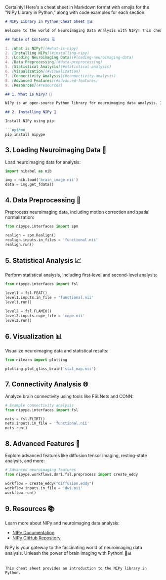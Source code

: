 Certainly! Here's a cheat sheet in Markdown format with emojis for the "NIPy Library in Python," along with code examples for each section:

```markdown
# NIPy Library in Python Cheat Sheet 🧠📊

Welcome to the world of Neuroimaging Data Analysis with NIPy! This cheat sheet will guide you through the essential features of the NIPy library and provide code examples for better understanding. Don't forget to follow the author, [Fardeen Ahmad Khan](https://github.com/I-Fardeen), for more Python insights and neuroimaging exploration! 🌟

## Table of Contents 🗒️

1. [What is NIPy?](#what-is-nipy)
2. [Installing NIPy](#installing-nipy)
3. [Loading Neuroimaging Data](#loading-neuroimaging-data)
4. [Data Preprocessing](#data-preprocessing)
5. [Statistical Analysis](#statistical-analysis)
6. [Visualization](#visualization)
7. [Connectivity Analysis](#connectivity-analysis)
8. [Advanced Features](#advanced-features)
9. [Resources](#resources)

## 1. What is NIPy? 🧠

NIPy is an open-source Python library for neuroimaging data analysis. It provides tools and algorithms to work with brain imaging data.

## 2. Installing NIPy 🚀

Install NIPy using pip:

```python
pip install nipype
```

## 3. Loading Neuroimaging Data 🧩

Load neuroimaging data for analysis:

```python
import nibabel as nib

img = nib.load('brain_image.nii')
data = img.get_fdata()
```

## 4. Data Preprocessing 🧹

Preprocess neuroimaging data, including motion correction and spatial normalization:

```python
from nipype.interfaces import spm

realign = spm.Realign()
realign.inputs.in_files = 'functional.nii'
realign.run()
```

## 5. Statistical Analysis 📈

Perform statistical analysis, including first-level and second-level analysis:

```python
from nipype.interfaces import fsl

level1 = fsl.FEAT()
level1.inputs.in_file = 'functional.nii'
level1.run()

level2 = fsl.FLAMEO()
level2.inputs.cope_file = 'cope.nii'
level2.run()
```

## 6. Visualization 📊

Visualize neuroimaging data and statistical results:

```python
from nilearn import plotting

plotting.plot_glass_brain('stat_map.nii')
```

## 7. Connectivity Analysis 🌐

Analyze brain connectivity using tools like FSLNets and CONN:

```python
# Example connectivity analysis
from nipype.interfaces import fsl

nets = fsl.FLIRT()
nets.inputs.in_file = 'functional.nii'
nets.run()
```

## 8. Advanced Features 🧮

Explore advanced features like diffusion tensor imaging, resting-state analysis, and more:

```python
# Advanced neuroimaging features
from nipype.workflows.dmri.fsl.preprocess import create_eddy

workflow = create_eddy("diffusion.eddy")
workflow.inputs.in_file = 'dwi.nii'
workflow.run()
```

## 9. Resources 📚

Learn more about NIPy and neuroimaging data analysis:

- [NIPy Documentation](https://nipype.readthedocs.io/)
- [NIPy GitHub Repository](https://github.com/nipy/nipype)

NIPy is your gateway to the fascinating world of neuroimaging data analysis. Unleash the power of brain imaging with Python! 🧠📊
```

This cheat sheet provides an introduction to the NIPy library in Python.
